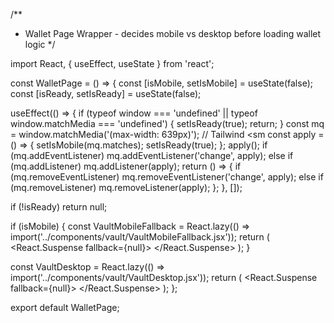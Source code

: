 /**
 * Wallet Page Wrapper - decides mobile vs desktop before loading wallet logic
 */

import React, { useEffect, useState } from 'react';

const WalletPage = () => {
  const [isMobile, setIsMobile] = useState(false);
  const [isReady, setIsReady] = useState(false);

  useEffect(() => {
    if (typeof window === 'undefined' || typeof window.matchMedia === 'undefined') {
      setIsReady(true);
      return;
    }
    const mq = window.matchMedia('(max-width: 639px)'); // Tailwind <sm
    const apply = () => { setIsMobile(mq.matches); setIsReady(true); };
    apply();
    if (mq.addEventListener) mq.addEventListener('change', apply);
    else if (mq.addListener) mq.addListener(apply);
    return () => {
      if (mq.removeEventListener) mq.removeEventListener('change', apply);
      else if (mq.removeListener) mq.removeListener(apply);
    };
  }, []);

  if (!isReady) return null;

  if (isMobile) {
    const VaultMobileFallback = React.lazy(() => import('../components/vault/VaultMobileFallback.jsx'));
    return (
      <React.Suspense fallback={null}>
        <VaultMobileFallback />
      </React.Suspense>
    );
  }

  const VaultDesktop = React.lazy(() => import('../components/vault/VaultDesktop.jsx'));
  return (
    <React.Suspense fallback={null}>
      <VaultDesktop />
    </React.Suspense>
  );
};

export default WalletPage;




